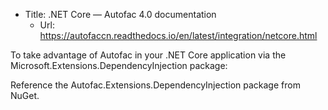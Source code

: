 ﻿* Title:	.NET Core — Autofac 4.0 documentation
  * Url:	https://autofaccn.readthedocs.io/en/latest/integration/netcore.html

 To take advantage of Autofac in your .NET Core application via the Microsoft.Extensions.DependencyInjection package:

Reference the 
Autofac.Extensions.DependencyInjection 
package from NuGet.

